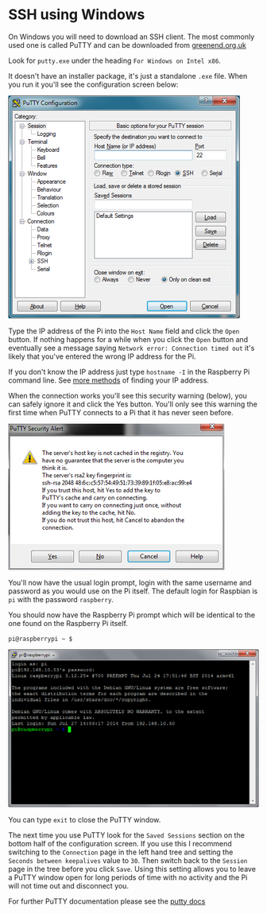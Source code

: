 # SSH using Windows

On Windows you will need to download an SSH client. The most commonly used one is called PuTTY and can be downloaded from [greenend.org.uk](http://www.chiark.greenend.org.uk/~sgtatham/putty/download.html)

Look for `putty.exe` under the heading `For Windows on Intel x86`.

It doesn't have an installer package, it's just a standalone `.exe` file. When you run it you'll see the configuration screen below:

![PuTTY configuration](images/ssh-win-config.png)

Type the IP address of the Pi into the `Host Name` field and click the `Open` button. If nothing happens for a while when you click the `Open` button and eventually see a message saying `Network error: Connection timed out` it's likely that you've entered the wrong IP address for the Pi.

If you don't know the IP address just type `hostname -I` in the Raspberry Pi command line. See [more methods](../../troubleshooting/hardware/networking/ip-address.md) of finding your IP address.

When the connection works you'll see this security warning (below), you can safely ignore it and click the Yes button. You'll only see this warning the first time when PuTTY connects to a Pi that it has never seen before.

![PuTTY warning](images/ssh-win-warning.png)

You'll now have the usual login prompt, login with the same username and password as you would use on the Pi itself. The default login for Raspbian is `pi` with the password `raspberry`.

You should now have the Raspberry Pi prompt which will be identical to the one found on the Raspberry Pi itself.

```
pi@raspberrypi ~ $
```

![PuTTY window](images/ssh-win-window.png)

You can type `exit` to close the PuTTY window.

The next time you use PuTTY look for the `Saved Sessions` section on the bottom half of the configuration screen. If you use this I recommend switching to the `Connection` page in the left hand tree and setting the `Seconds between keepalives` value to `30`. Then switch back to the `Session` page in the tree before you click `Save`. Using this setting allows you to leave a PuTTY window open for long periods of time with no activity and the Pi will not time out and disconnect you.

For further PuTTY documentation please see the [putty docs](http://www.chiark.greenend.org.uk/~sgtatham/putty/docs.html)
